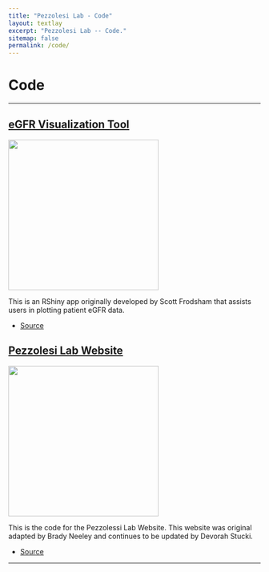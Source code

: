 ```yaml
---
title: "Pezzolesi Lab - Code"
layout: textlay
excerpt: "Pezzolesi Lab -- Code."
sitemap: false
permalink: /code/
---
```



# Code

---

## [eGFR Visualization Tool](https://github.com/PezzolesiLab/eGFR-Visualization-Tool)


<img src="{{ site.url }}{{ site.baseurl }}/images/codepic/egfrPlotter.png" style="width: 300px"> 

This is an RShiny app originally developed by Scott Frodsham that assists users in plotting patient eGFR data.

- <a href="https://github.com/PezzolesiLab/eGFR-Visualization-Tool"><i class='fab fa-github'></i> Source</a>

## [Pezzolesi Lab Website](https://github.com/PezzolesiLab/pezzolesilab)


<img src="{{ site.url }}{{ site.baseurl }}/images/codepic/egfrPlotter.png" style="width: 300px"> 

This is the code for the Pezzolessi Lab Website. This website was original adapted by Brady Neeley and continues to be updated by Devorah Stucki.

- <a href="https://github.com/PezzolesiLab/pezzolesilab"><i class='fab fa-github'></i> Source</a>

---
